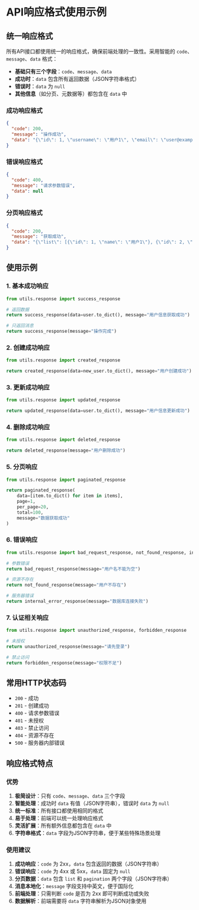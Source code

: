 # API响应格式使用示例

## 统一响应格式

所有API接口都使用统一的响应格式，确保前端处理的一致性。采用智能的 `code`、`message`、`data` 格式：

- **基础只有三个字段**：`code`、`message`、`data`
- **成功时**：`data` 包含所有返回数据（JSON字符串格式）
- **错误时**：`data` 为 `null`
- **其他信息**（如分页、元数据等）都包含在 `data` 中

### 成功响应格式

```json
{
  "code": 200,
  "message": "操作成功",
  "data": "{\"id\": 1, \"username\": \"用户1\", \"email\": \"user@example.com\"}"
}
```

### 错误响应格式

```json
{
  "code": 400,
  "message": "请求参数错误",
  "data": null
}
```

### 分页响应格式

```json
{
  "code": 200,
  "message": "获取成功",
  "data": "{\"list\": [{\"id\": 1, \"name\": \"用户1\"}, {\"id\": 2, \"name\": \"用户2\"}], \"pagination\": {\"page\": 1, \"per_page\": 20, \"total\": 100, \"pages\": 5, \"has_next\": true, \"has_prev\": false}}"
}
```

## 使用示例

### 1. 基本成功响应

```python
from utils.response import success_response

# 返回数据
return success_response(data=user.to_dict(), message="用户信息获取成功")

# 只返回消息
return success_response(message="操作完成")
```

### 2. 创建成功响应

```python
from utils.response import created_response

return created_response(data=new_user.to_dict(), message="用户创建成功")
```

### 3. 更新成功响应

```python
from utils.response import updated_response

return updated_response(data=user.to_dict(), message="用户信息更新成功")
```

### 4. 删除成功响应

```python
from utils.response import deleted_response

return deleted_response(message="用户删除成功")
```

### 5. 分页响应

```python
from utils.response import paginated_response

return paginated_response(
    data=[item.to_dict() for item in items],
    page=1,
    per_page=20,
    total=100,
    message="数据获取成功"
)
```

### 6. 错误响应

```python
from utils.response import bad_request_response, not_found_response, internal_error_response

# 参数错误
return bad_request_response(message="用户名不能为空")

# 资源不存在
return not_found_response(message="用户不存在")

# 服务器错误
return internal_error_response(message="数据库连接失败")
```

### 7. 认证相关响应

```python
from utils.response import unauthorized_response, forbidden_response

# 未授权
return unauthorized_response(message="请先登录")

# 禁止访问
return forbidden_response(message="权限不足")
```

## 常用HTTP状态码

- `200` - 成功
- `201` - 创建成功
- `400` - 请求参数错误
- `401` - 未授权
- `403` - 禁止访问
- `404` - 资源不存在
- `500` - 服务器内部错误

## 响应格式特点

### 优势
1. **极简设计**：只有 `code`、`message`、`data` 三个字段
2. **智能处理**：成功时 `data` 有值（JSON字符串），错误时 `data` 为 `null`
3. **统一标准**：所有接口都使用相同的格式
4. **易于处理**：前端可以统一处理响应格式
5. **灵活扩展**：所有额外信息都包含在 `data` 中
6. **字符串格式**：`data` 字段为JSON字符串，便于某些特殊场景处理

### 使用建议
1. **成功响应**：`code` 为 2xx，`data` 包含返回的数据（JSON字符串）
2. **错误响应**：`code` 为 4xx 或 5xx，`data` 固定为 `null`
3. **分页数据**：`data` 包含 `list` 和 `pagination` 两个字段（JSON字符串）
4. **消息本地化**：`message` 字段支持中英文，便于国际化
5. **前端处理**：只需判断 `code` 是否为 2xx 即可判断成功或失败
6. **数据解析**：前端需要将 `data` 字符串解析为JSON对象使用

